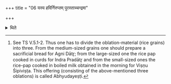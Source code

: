 +++
title = "06 यस्य हविर्निरुप्तम् पुरस्ताच्चन्द्रमा"

+++

<details><summary>थिते</summary>

6. It has been said in a Brāhmaṇa-text that if the moon rises in the east on the oblation material taken out in the New moon sacrifice) of whom...[^1]  


[^1]: See TS V.5.1-2. Thus one has to divide the oblation-material (rice grains) into three. From the medium-sized grains one should prepare a sacrificial bread for Agni Dātr̥; from the large-sized one the rice pap cooked in curds for Indra Pradātr̥ and from the small-sized ones the rice-pap cooked in boiled milk obtained in the morning for Viṣṇu Śipiviṣṭa. This offering (consisting of the above-mentioned three oblations) is called Abhyudayeṣṭi.
</details>
